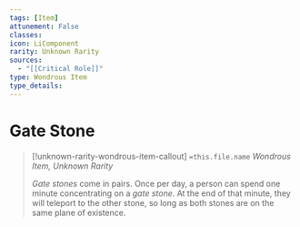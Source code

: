 ```yaml
---
tags: [Item]
attunement: False
classes: 
icon: LiComponent
rarity: Unknown Rarity
sources:
  - "[[Critical Role]]"
type: Wondrous Item
type_details: 
---
```

# Gate Stone
>[!unknown-rarity-wondrous-item-callout] `=this.file.name`
>*Wondrous Item, Unknown Rarity*
>
>*Gate stones* come in pairs. Once per day, a person can spend one minute concentrating on a *gate stone*. At the end of that minute, they will teleport to the other stone, so long as both stones are on the same plane of existence.
>
>

